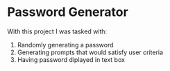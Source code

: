 # Password Generator 

With this project I was tasked with:

1) Randomly generating a password
2) Generating prompts that would satisfy user criteria
3) Having password diplayed in text box


